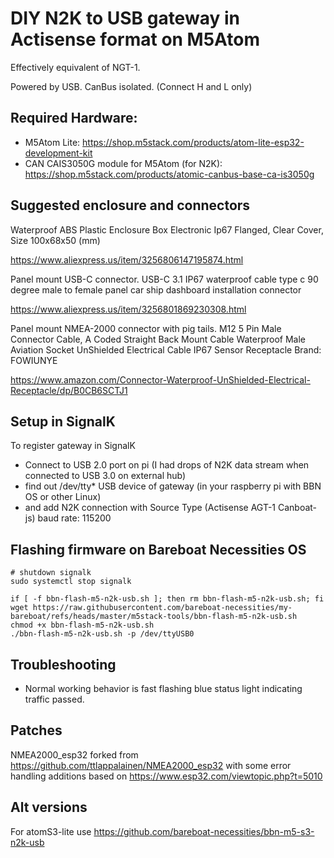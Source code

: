 # DIY N2K to USB gateway in Actisense format on M5Atom

Effectively equivalent of NGT-1.

Powered by USB. CanBus isolated. (Connect H and L only)

## Required Hardware:

- M5Atom Lite:   https://shop.m5stack.com/products/atom-lite-esp32-development-kit
- CAN CAIS3050G module for M5Atom (for N2K):   https://shop.m5stack.com/products/atomic-canbus-base-ca-is3050g

## Suggested enclosure and connectors

Waterproof ABS Plastic Enclosure Box Electronic Ip67 Flanged, Clear Cover, Size 100x68x50 (mm)

https://www.aliexpress.us/item/3256806147195874.html

Panel mount USB-C connector. USB-C 3.1 IP67 waterproof cable type c 90 degree male to female panel car ship dashboard installation connector

https://www.aliexpress.us/item/3256801869230308.html

Panel mount NMEA-2000 connector with pig tails. 
M12 5 Pin Male Connector Cable, A Coded Straight Back Mount Cable Waterproof Male Aviation Socket UnShielded Electrical Cable IP67 Sensor Receptacle
Brand: FOWIUNYE

https://www.amazon.com/Connector-Waterproof-UnShielded-Electrical-Receptacle/dp/B0CB6SCTJ1

## Setup in SignalK

To register gateway in SignalK

- Connect to USB 2.0 port on pi (I had drops of N2K data stream when connected to USB 3.0 on external hub)
- find out /dev/tty* USB device of gateway (in your raspberry pi with BBN OS or other Linux)
- and add N2K connection with Source Type (Actisense AGT-1 Canboat-js) baud rate: 115200

## Flashing firmware on Bareboat Necessities OS

````
# shutdown signalk
sudo systemctl stop signalk

if [ -f bbn-flash-m5-n2k-usb.sh ]; then rm bbn-flash-m5-n2k-usb.sh; fi
wget https://raw.githubusercontent.com/bareboat-necessities/my-bareboat/refs/heads/master/m5stack-tools/bbn-flash-m5-n2k-usb.sh
chmod +x bbn-flash-m5-n2k-usb.sh
./bbn-flash-m5-n2k-usb.sh -p /dev/ttyUSB0
````

## Troubleshooting

- Normal working behavior is fast flashing blue status light indicating traffic passed.

## Patches

NMEA2000_esp32 forked from https://github.com/ttlappalainen/NMEA2000_esp32
with some error handling additions
based on https://www.esp32.com/viewtopic.php?t=5010

## Alt versions

For atomS3-lite  use https://github.com/bareboat-necessities/bbn-m5-s3-n2k-usb

